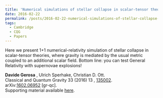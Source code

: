 ```yaml
---
title: 'Numerical simulations of stellar collapse in scalar-tensor theories of gravity'
date: 2016-02-22
permalink: /posts/2016-02-22-numerical-simulations-of-stellar-collapse-in-scalar-tensor-theories-of-gravity
tags:
  - Cambridge
  - CQG
  - Papers
---
```


Here we present 1+1 numerical-relativity simulation of stellar collapse in scalar-tensor theories, where gravity is mediated by the usual metric coupled to an additional scalar field. Bottom line: you can test General Relativity with supernovae explosions!

**Davide Gerosa** , Ulrich Sperhake, Christian D. Ott.  
Classical and Quantum Gravity 33 (2016) 13 , [135002](<http://iopscience.iop.org/article/10.1088/0264-9381/33/13/135002>).  
arXiv:[1602.06952](<http://arxiv.org/abs/arXiv:1602.06952>) [gr-qc].  
Supporting material available [here](<../../../../../index.html?p=803>).


